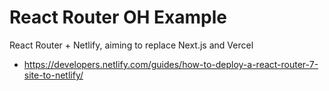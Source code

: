 # React Router OH Example
React Router + Netlify, aiming to replace Next.js and Vercel
* https://developers.netlify.com/guides/how-to-deploy-a-react-router-7-site-to-netlify/

